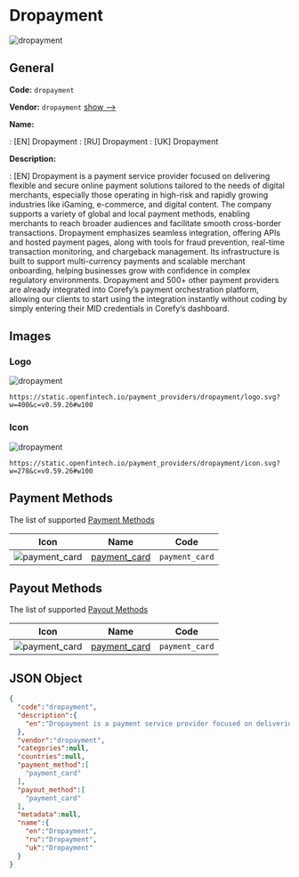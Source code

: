 
# Dropayment 
![dropayment](https://static.openfintech.io/payment_providers/dropayment/logo.svg?w=400&c=v0.59.26#w100)  

## General 
 
**Code:** `dropayment` 
 
**Vendor:** `dropayment` [show -->](/vendors/dropayment/) 
 
**Name:** 
 
:	[EN] Dropayment 
:	[RU] Dropayment 
:	[UK] Dropayment 
 
**Description:** 
 
: [EN] Dropayment is a payment service provider focused on delivering flexible and secure online payment solutions tailored to the needs of digital merchants, especially those operating in high-risk and rapidly growing industries like iGaming, e-commerce, and digital content. The company supports a variety of global and local payment methods, enabling merchants to reach broader audiences and facilitate smooth cross-border transactions. Dropayment emphasizes seamless integration, offering APIs and hosted payment pages, along with tools for fraud prevention, real-time transaction monitoring, and chargeback management. Its infrastructure is built to support multi-currency payments and scalable merchant onboarding, helping businesses grow with confidence in complex regulatory environments. Dropayment and 500+ other payment providers are already integrated into Corefy’s payment orchestration platform, allowing our clients to start using the integration instantly without coding by simply entering their MID credentials in Corefy’s dashboard. 
 

## Images 

### Logo 
 
![dropayment](https://static.openfintech.io/payment_providers/dropayment/logo.svg?w=400&c=v0.59.26#w100)  

```
https://static.openfintech.io/payment_providers/dropayment/logo.svg?w=400&c=v0.59.26#w100
```  

### Icon 
 
![dropayment](https://static.openfintech.io/payment_providers/dropayment/icon.svg?w=278&c=v0.59.26#w100)  

```
https://static.openfintech.io/payment_providers/dropayment/icon.svg?w=278&c=v0.59.26#w100
```  

## Payment Methods 
 
The list of supported [Payment Methods](/payment-methods/) 

|Icon|Name|Code| 
|:---:|:---:|:---:| 
|![payment_card](https://static.openfintech.io/payment_methods/payment_card/icon.svg?w=278&c=v0.59.26#w100) |[payment_card](/payment-methods/payment_card/)|`payment_card`| 
 

## Payout Methods 
 
The list of supported [Payout Methods](/payout-methods/) 

|Icon|Name|Code| 
|:---:|:---:|:---:| 
|![payment_card](https://static.openfintech.io/payout_methods/payment_card/icon.svg?w=278&c=v0.59.26#w40) |[payment_card](payout-methodspayment_card/)|`payment_card`| 
 

## JSON Object 

```json
{
  "code":"dropayment",
  "description":{
    "en":"Dropayment is a payment service provider focused on delivering flexible and secure online payment solutions tailored to the needs of digital merchants, especially those operating in high-risk and rapidly growing industries like iGaming, e-commerce, and digital content. The company supports a variety of global and local payment methods, enabling merchants to reach broader audiences and facilitate smooth cross-border transactions. Dropayment emphasizes seamless integration, offering APIs and hosted payment pages, along with tools for fraud prevention, real-time transaction monitoring, and chargeback management. Its infrastructure is built to support multi-currency payments and scalable merchant onboarding, helping businesses grow with confidence in complex regulatory environments. Dropayment and 500+ other payment providers are already integrated into Corefy\u2019s payment orchestration platform, allowing our clients to start using the integration instantly without coding by simply entering their MID credentials in Corefy\u2019s dashboard."
  },
  "vendor":"dropayment",
  "categories":null,
  "countries":null,
  "payment_method":[
    "payment_card"
  ],
  "payout_method":[
    "payment_card"
  ],
  "metadata":null,
  "name":{
    "en":"Dropayment",
    "ru":"Dropayment",
    "uk":"Dropayment"
  }
}
```  
